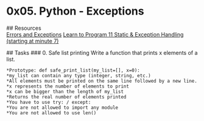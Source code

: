 # 0x05. Python - Exceptions<br>

<p>
    ## Resources<br>
    <a href="https://docs.python.org/3/tutorial/errors.html">Errors and Exceptions</a>
    <a href="https://www.youtube.com/watch?v=7vbgD-3s-w4">Learn to Program 11 Static & Exception Handling (starting at minute 7)</a>
</p>

<p>
    ## Tasks
    ### 0. Safe list printing
    Write a function that prints x elements of a list.

    *Prototype: def safe_print_list(my_list=[], x=0):
    *my_list can contain any type (integer, string, etc.)
    *All elements must be printed on the same line followed by a new line.
    *x represents the number of elements to print
    *x can be bigger than the length of my_list
    *Returns the real number of elements printed
    *You have to use try: / except:
    *You are not allowed to import any module
    *You are not allowed to use len()
</p>